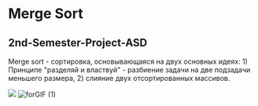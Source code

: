 # Merge Sort
## 2nd-Semester-Project-ASD
Merge sort - сортировка, основывающаяся на двух основных идеях: 1) Принципе "разделяй и властвуй" - разбиение задачи на две подзадачи меньшего размера, 2) слияние двух отсортированных массивов.

![](https://media.giphy.com/media/ehxpm5yg8DFv8303EX/giphy.gif)
![forGIF (1)](https://user-images.githubusercontent.com/89994306/167442978-a6a2a1e7-2b84-41b6-8275-6230369c7cc2.gif)
